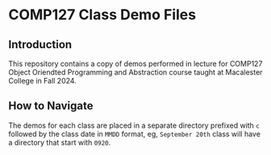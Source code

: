 # COMP127 Class Demo Files

## Introduction

This repository contains a copy of demos performed in lecture for COMP127 Object Oriendted Programming and Abstraction course taught at Macalester College in Fall 2024.


## How to Navigate

The demos for each class are placed in a separate directory prefixed with `c` followed by the class date in `MMDD` format, eg, `September 20th` class will have a directory that start with `0920`.
